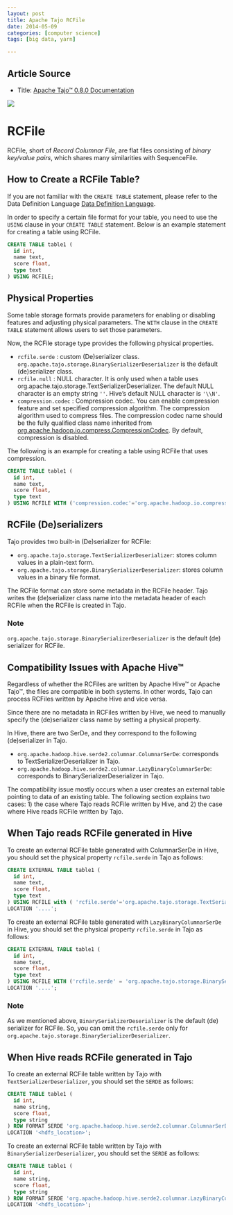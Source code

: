 ```yaml
---
layout: post
title: Apache Tajo RCFile
date: 2014-05-09
categories: [computer science]
tags: [big data, yarn]

---
```


## Article Source
* Title: [Apache Tajo™ 0.8.0 Documentation](http://tajo.apache.org/docs/0.8.0/table_management/rcfile.html)

[![](http://sungsoo.github.com/images/tajo-documentation.png)](http://sungsoo.github.com/images/tajo-documentation.png)


# RCFile
RCFile, short of *Record Columnar File*, are flat files consisting of *binary key/value pairs*, which shares many similarities with SequenceFile.

## How to Create a RCFile Table?
If you are not familiar with the `CREATE TABLE` statement, please refer to the Data Definition Language [Data Definition Language](http://tajo.apache.org/docs/0.8.0/sql_language/ddl.html).

In order to specify a certain file format for your table, you need to use the `USING` clause in your `CREATE TABLE` statement. Below is an example statement for creating a table using RCFile.

```sql
CREATE TABLE table1 (
  id int,
  name text,
  score float,
  type text
) USING RCFILE;
```

## Physical Properties
Some table storage formats provide parameters for enabling or disabling features and adjusting physical parameters. The `WITH` clause in the `CREATE TABLE` statement allows users to set those parameters.

Now, the RCFile storage type provides the following physical properties.

* `rcfile.serde` : custom (De)serializer class. `org.apache.tajo.storage.BinarySerializerDeserializer` is the default (de)serializer class.
* `rcfile.null` : NULL character. It is only used when a table uses org.apache.tajo.storage.TextSerializerDeserializer. The default NULL character is an empty string `''`. Hive’s default NULL character is `'\\N'`.
* `compression.codec` : Compression codec. You can enable compression feature and set specified compression algorithm. The compression algorithm used to compress files. The compression codec name should be the fully qualified class name inherited from [org.apache.hadoop.io.compress.CompressionCodec](https://hadoop.apache.org/docs/current/api/org/apache/hadoop/io/compress/CompressionCodec.html). By default, compression is disabled.


The following is an example for creating a table using RCFile that uses compression.

```sql
CREATE TABLE table1 (
  id int,
  name text,
  score float,
  type text
) USING RCFILE WITH ('compression.codec'='org.apache.hadoop.io.compress.SnappyCodec');
```

## RCFile (De)serializers
Tajo provides two built-in (De)serializer for RCFile:

* `org.apache.tajo.storage.TextSerializerDeserializer`: stores column values in a plain-text form.
* `org.apache.tajo.storage.BinarySerializerDeserializer`: stores column values in a binary file format.



The RCFile format can store some metadata in the RCFile header. Tajo writes the (de)serializer class name into the metadata header of each RCFile when the RCFile is created in Tajo.

### Note

`org.apache.tajo.storage.BinarySerializerDeserializer` is the default (de) serializer for RCFile.

## Compatibility Issues with Apache Hive™
Regardless of whether the RCFiles are written by Apache Hive™ or Apache Tajo™, the files are compatible in both systems. In other words, Tajo can process RCFiles written by Apache Hive and vice versa.

Since there are no metadata in RCFiles written by Hive, we need to manually specify the (de)serializer class name by setting a physical property.

In Hive, there are two SerDe, and they correspond to the following (de)serializer in Tajo.
 
* `org.apache.hadoop.hive.serde2.columnar.ColumnarSerDe`: corresponds to TextSerializerDeserializer in Tajo.
* `org.apache.hadoop.hive.serde2.columnar.LazyBinaryColumnarSerDe`: corresponds to BinarySerializerDeserializer in Tajo.


The compatibility issue mostly occurs when a user creates an external table pointing to data of an existing table. The following section explains two cases: 1) the case where Tajo reads RCFile written by Hive, and 2) the case where Hive reads RCFile written by Tajo.

## When Tajo reads RCFile generated in Hive
To create an external RCFile table generated with ColumnarSerDe in Hive, you should set the physical property `rcfile.serde` in Tajo as follows:

```sql
CREATE EXTERNAL TABLE table1 (
  id int,
  name text,
  score float,
  type text
) USING RCFILE with ( 'rcfile.serde'='org.apache.tajo.storage.TextSerializerDeserializer', 'rcfile.null'='\\N' )
LOCATION '....';
```

To create an external RCFile table generated with `LazyBinaryColumnarSerDe` in Hive, you should set the physical property `rcfile.serde` in Tajo as follows:

```sql
CREATE EXTERNAL TABLE table1 (
  id int,
  name text,
  score float,
  type text
) USING RCFILE WITH ('rcfile.serde' = 'org.apache.tajo.storage.BinarySerializerDeserializer')
LOCATION '....';
```

### Note

As we mentioned above, `BinarySerializerDeserializer` is the default (de) serializer for RCFile. So, you can omit the `rcfile.serde` only for `org.apache.tajo.storage.BinarySerializerDeserializer`.

## When Hive reads RCFile generated in Tajo
To create an external RCFile table written by Tajo with `TextSerializerDeserializer`, you should set the `SERDE` as follows:

```sql
CREATE TABLE table1 (
  id int,
  name string,
  score float,
  type string
) ROW FORMAT SERDE 'org.apache.hadoop.hive.serde2.columnar.ColumnarSerDe' STORED AS RCFILE
LOCATION '<hdfs_location>';
```

To create an external RCFile table written by Tajo with `BinarySerializerDeserializer`, you should set the `SERDE` as follows:

```sql
CREATE TABLE table1 (
  id int,
  name string,
  score float,
  type string
) ROW FORMAT SERDE 'org.apache.hadoop.hive.serde2.columnar.LazyBinaryColumnarSerDe' STORED AS RCFILE
LOCATION '<hdfs_location>';
```
